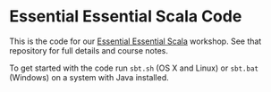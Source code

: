# Essential Essential Scala Code

This is the code for our [Essential Essential Scala](https://github.com/eescala) workshop. See that repository for full details and course notes.

To get started with the code run `sbt.sh` (OS X and Linux) or `sbt.bat` (Windows) on a system with Java installed.
